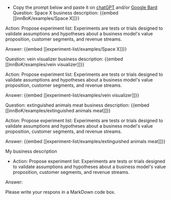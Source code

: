 - Copy the prompt below and paste it on [chatGPT](https://chat.openai.com) and/or [Google Bard](https://bard.google.com/chat)
Question: Space X business description:
{{embed [[innBoK/examples/Space X]]}}

Action: Propose experiment list: Experiments are tests or trials designed to validate assumptions and hypotheses about a business model's value proposition, customer segments, and revenue streams.

Answer:
{{embed [[experiment-list/examples/Space X]]}}

Question: vein visualizer business description:
{{embed [[innBoK/examples/vein visualizer]]}}

Action: Propose experiment list: Experiments are tests or trials designed to validate assumptions and hypotheses about a business model's value proposition, customer segments, and revenue streams.

Answer:
{{embed [[experiment-list/examples/vein visualizer]]}}

Question: extinguished animals meat business description:
{{embed [[innBoK/examples/extinguished animals meat]]}}

Action: Propose experiment list: Experiments are tests or trials designed to validate assumptions and hypotheses about a business model's value proposition, customer segments, and revenue streams.

Answer:
{{embed [[experiment-list/examples/extinguished animals meat]]}}



My business description

<CONTEXT>

- Action:
Propose experiment list: Experiments are tests or trials designed to validate assumptions and hypotheses about a business model's value proposition, customer segments, and revenue streams.

Answer:

Please write your respons in a MarkDown code box.




